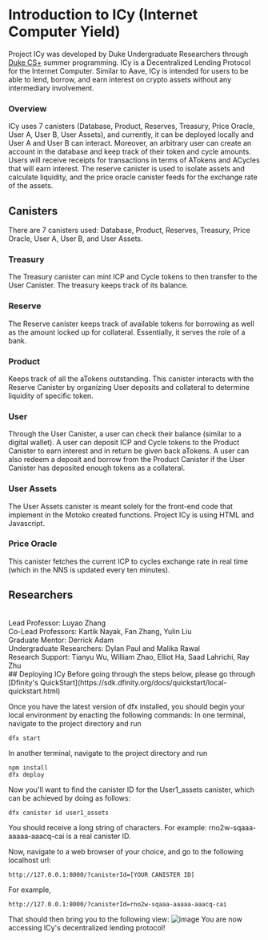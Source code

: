# Introduction to ICy (Internet Computer Yield)
Project ICy was developed by Duke Undergraduate Researchers through [Duke CS+](https://www.cs.duke.edu/undergrad/summer_research) summer programming. ICy is a Decentralized Lending Protocol for the Internet Computer. Similar to Aave, ICy is intended for users to be able to lend, borrow, and earn interest on crypto assets without any intermediary involvement. 
### Overview
ICy uses 7 canisters (Database, Product, Reserves, Treasury, Price Oracle, User A, User B, User Assets), and currently, it can be deployed locally and User A and User B can interact. Moreover, an arbitrary user can create an account in the database and keep track of their token and cycle amounts. Users will receive receipts for transactions in terms of ATokens and ACycles that will earn interest. The reserve canister is used to isolate assets and calculate liquidity, and the price oracle canister feeds for the exchange rate of the assets. 
## Canisters
There are 7 canisters used: Database, Product, Reserves, Treasury, Price Oracle, User A, User B, and User Assets. 
### Treasury
The Treasury canister can mint ICP and Cycle tokens to then transfer to the User Canister. The treasury keeps track of its balance.
### Reserve 
The Reserve canister keeps track of available tokens for borrowing as well as the amount locked up for collateral. Essentially, it serves the role of a bank.
### Product
Keeps track of all the aTokens outstanding. This canister interacts with the Reserve Canister by organizing User deposits and collateral to determine liquidity of specific token.
### User
Through the User Canister, a user can check their balance (similar to a digital wallet). A user can deposit ICP and Cycle tokens to the Product Canister to earn interest and in return be given back aTokens. A user can also redeem a deposit and borrow from the Product Canister if the User Canister has deposited enough tokens as a collateral.
### User Assets
The User Assets canister is meant solely for the front-end code that implement in the Motoko created functions. Project ICy is using HTML and Javascript.
### Price Oracle
This canister fetches the current ICP to cycles exchange rate in real time (which in the NNS is updated every ten minutes).
## Researchers 
<br/>
Lead Professor: Luyao Zhang
<br/>
Co-Lead Professors: Kartik Nayak, Fan Zhang, Yulin Liu
<br/>
Graduate Mentor: Derrick Adam
<br/>
Undergraduate Researchers: Dylan Paul and Malika Rawal
<br/>
Research Support: Tianyu Wu, William Zhao, Elliot Ha, Saad Lahrichi, Ray Zhu
<br/>
## Deploying ICy
Before going through the steps below, please go through [Dfinity's QuickStart](https://sdk.dfinity.org/docs/quickstart/local-quickstart.html)

Once you have the latest version of dfx installed, you should begin your local environment by enacting the following commands:
In one terminal, navigate to the project directory and run
```
dfx start
```
In another terminal, navigate to the project directory and run
```
npm install
dfx deploy
```
Now you'll want to find the canister ID for the User1_assets canister, which can be achieved by doing as follows:
```
dfx canister id user1_assets
```
You should receive a long string of characters. For example: rno2w-sqaaa-aaaaa-aaacq-cai is a real canister ID.

Now, navigate to a web browser of your choice, and go to the following localhost url:
```
http://127.0.0.1:8000/?canisterId=[YOUR CANISTER ID]
```
For example,
```
http://127.0.0.1:8000/?canisterId=rno2w-sqaaa-aaaaa-aaacq-cai
```
That should then bring you to the following view:
![image](https://github.com/rawalmalika/ICy2/blob/ee0b30c78123e0cc83c8aee1f0829e13f602c0e2/Screenshot%20(3).pngs)
You are now accessing ICy's decentralized lending protocol!
